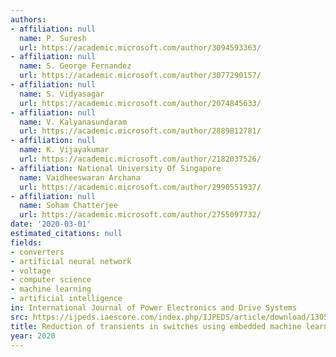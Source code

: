 ```yaml
---
authors:
- affiliation: null
  name: P. Suresh
  url: https://academic.microsoft.com/author/3094593363/
- affiliation: null
  name: S. George Fernandez
  url: https://academic.microsoft.com/author/3077290157/
- affiliation: null
  name: S. Vidyasagar
  url: https://academic.microsoft.com/author/2074845633/
- affiliation: null
  name: V. Kalyanasundaram
  url: https://academic.microsoft.com/author/2889812781/
- affiliation: null
  name: K. Vijayakumar
  url: https://academic.microsoft.com/author/2182037526/
- affiliation: National University Of Singapore
  name: Vaidheeswaran Archana
  url: https://academic.microsoft.com/author/2990551937/
- affiliation: null
  name: Soham Chatterjee
  url: https://academic.microsoft.com/author/2755097732/
date: '2020-03-01'
estimated_citations: null
fields:
- converters
- artificial neural network
- voltage
- computer science
- machine learning
- artificial intelligence
in: International Journal of Power Electronics and Drive Systems
src: https://ijpeds.iaescore.com/index.php/IJPEDS/article/download/13050/12993
title: Reduction of transients in switches using embedded machine learning
year: 2020
---
```

